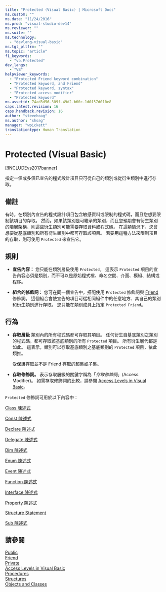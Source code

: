 ```yaml
---
title: "Protected (Visual Basic) | Microsoft Docs"
ms.custom: ""
ms.date: "11/24/2016"
ms.prod: "visual-studio-dev14"
ms.reviewer: ""
ms.suite: ""
ms.technology: 
  - "devlang-visual-basic"
ms.tgt_pltfrm: ""
ms.topic: "article"
f1_keywords: 
  - "vb.Protected"
dev_langs: 
  - "VB"
helpviewer_keywords: 
  - "Protected Friend keyword combination"
  - "Protected keyword, and Friend"
  - "Protected keyword, syntax"
  - "Protected access modifier"
  - "Protected keyword"
ms.assetid: 74ad3d56-309f-49d2-b60c-1d0157d010e8
caps.latest.revision: 16
caps.handback.revision: 16
author: "stevehoag"
ms.author: "shoag"
manager: "wpickett"
translationtype: Human Translation
---
```

# Protected (Visual Basic)
[!INCLUDE[vs2017banner](../../../csharp/includes/vs2017banner.md)]

指定一個或多個已宣告的程式設計項目只可從自己的類別或從衍生類別中進行存取。  
  
## 備註  
 有時，在類別內宣告的程式設計項目包含敏感資料或限制的程式碼，而且您想要限制該項目的存取。  然而，如果該類別是可繼承的類別，而且您預期會有衍生類別的階層架構，則這些衍生類別可能需要存取資料或程式碼。  在這類情況下，您會想要從基底類別和所有衍生類別中都可存取該項目。  若要用這種方法來限制項目的存取，則可使用 `Protected` 來宣告它。  
  
## 規則  
  
-   **宣告內容：** 您只能在類別層級使用 `Protected`。  這表示 `Protected` 項目的宣告內容必須是類別，而不可以是原始程式檔、命名空間、介面、模組、結構或程序。  
  
-   **組合的修飾詞：** 您可在同一個宣告中，搭配使用 `Protected` 修飾詞與 [Friend](../../../visual-basic/language-reference/modifiers/friend.md) 修飾詞。  這個組合會使宣告的項目可從相同組件中的任意地方、其自己的類別和衍生類別進行存取。  您只能在類別成員上指定 `Protected Friend`。  
  
## 行為  
  
-   **存取層級** 類別內的所有程式碼都可存取其項目。  任何衍生自基底類別之類別的程式碼，都可存取該基底類別的所有 `Protected` 項目。  所有衍生層代都是如此。  這表示，類別可以存取基底類別之基底類別的 `Protected` 項目，依此類推。  
  
     受保護存取並不是 Friend 存取的超集或子集。  
  
-   **存取修飾詞。** 表示存取層級的關鍵字稱為「*存取修飾詞*」\(Access Modifier\)。  如需存取修飾詞的比較，請參閱 [Access Levels in Visual Basic](../../../visual-basic/programming-guide/language-features/declared-elements/access-levels.md)。  
  
 `Protected` 修飾詞可用於以下內容中：  
  
 [Class 陳述式](../../../visual-basic/language-reference/statements/class-statement.md)  
  
 [Const 陳述式](../../../visual-basic/language-reference/statements/const-statement.md)  
  
 [Declare 陳述式](../../../visual-basic/language-reference/statements/declare-statement.md)  
  
 [Delegate 陳述式](../../../visual-basic/language-reference/statements/delegate-statement.md)  
  
 [Dim 陳述式](../../../visual-basic/language-reference/statements/dim-statement.md)  
  
 [Enum 陳述式](../../../visual-basic/language-reference/statements/enum-statement.md)  
  
 [Event 陳述式](../../../visual-basic/language-reference/statements/event-statement.md)  
  
 [Function 陳述式](../../../visual-basic/language-reference/statements/function-statement.md)  
  
 [Interface 陳述式](../../../visual-basic/language-reference/statements/interface-statement.md)  
  
 [Property 陳述式](../../../visual-basic/language-reference/statements/property-statement.md)  
  
 [Structure Statement](../../../visual-basic/language-reference/statements/structure-statement.md)  
  
 [Sub 陳述式](../../../visual-basic/language-reference/statements/sub-statement.md)  
  
## 請參閱  
 [Public](../../../visual-basic/language-reference/modifiers/public.md)   
 [Friend](../../../visual-basic/language-reference/modifiers/friend.md)   
 [Private](../../../visual-basic/language-reference/modifiers/private.md)   
 [Access Levels in Visual Basic](../../../visual-basic/programming-guide/language-features/declared-elements/access-levels.md)   
 [Procedures](../../../visual-basic/programming-guide/language-features/procedures/index.md)   
 [Structures](../../../visual-basic/programming-guide/language-features/data-types/structures.md)   
 [Objects and Classes](../../../visual-basic/programming-guide/language-features/objects-and-classes/index.md)
